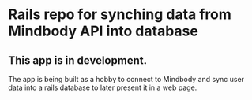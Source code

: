 # Rails repo for synching data from Mindbody API into database

## This app is in development.

The app is being built as a hobby to connect to Mindbody and sync user data into a rails database to later present it in a web page.
